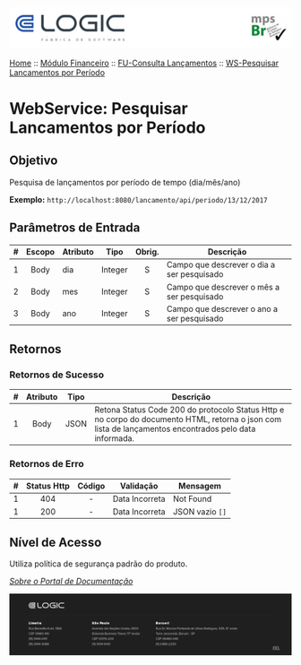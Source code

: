 ![Cabecalho](../../../ReadMe-Anexos/Cabecalho.png)


[Home](../../../../README.md) :: [Módulo Financeiro](../../Modulo-Financeiro.md) :: [FU-Consulta Lançamentos](../FU-Consulta-Lancamentos.md) :: [WS-Pesquisar Lancamentos por Período](WS-Pesquisar-Lancamentos-Por-Periodo.md)


# WebService: Pesquisar Lancamentos por Período

## Objetivo

Pesquisa de lançamentos por período de tempo (dia/mês/ano)

**Exemplo:**
`http://localhost:8080/lancamento/api/periodo/13/12/2017`

## Parâmetros de Entrada

|   #   | Escopo | Atributo | Tipo    | Obrig. | Descrição                                  |
|:-----:|:------:|----------|---------|:------:|--------------------------------------------|
|   1   |  Body  | dia      | Integer |    S   | Campo que descrever o dia a ser pesquisado |
|   2   |  Body  | mes      | Integer |    S   | Campo que descrever o mês a ser pesquisado |
|   3   |  Body  | ano      | Integer |    S   | Campo que descrever o ano a ser pesquisado |

## Retornos

### Retornos de Sucesso

|   #   | Atributo |  Tipo | Descrição                                                                                                                                              |
|:-----:|:--------:|:-----:|--------------------------------------------------------------------------------------------------------------------------------------------------------|
|   1   |   Body   |  JSON | Retona Status Code 200 do protocolo Status Http e no corpo do documento HTML, retorna o json com lista de lançamentos encontrados pelo data informada. |

### Retornos de Erro

|   #   | Status Http | Código | Validação      | Mensagem        |
|:-----:|:-----------:|:------:|----------------|-----------------|
|   1   |     404     |    -   | Data Incorreta | Not Found       |
|   1   |     200     |    -   | Data Incorreta | JSON vazio `[]` |

## Nível de Acesso

Utiliza política de segurança padrão do produto.

_[Sobre o Portal de Documentação](../../../About/About.md)_

![Rodape](../../../ReadMe-Anexos/Rodape.png)
